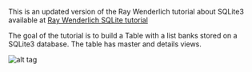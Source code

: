 

This is an updated version of the Ray Wenderlich tutorial about SQLite3 available at [Ray Wenderlich SQLite tutorial](http://www.raywenderlich.com/913/sqlite-tutorial-for-ios-making-our-app)

The goal of the tutorial is to build a Table with a list banks stored on a SQLite3 database. The table has master and details views.




![alt tag](https://www.dropbox.com/s/w77uddiamkegunp/Screenshot%202014-09-23%2018.55.55.png?dl=0)

